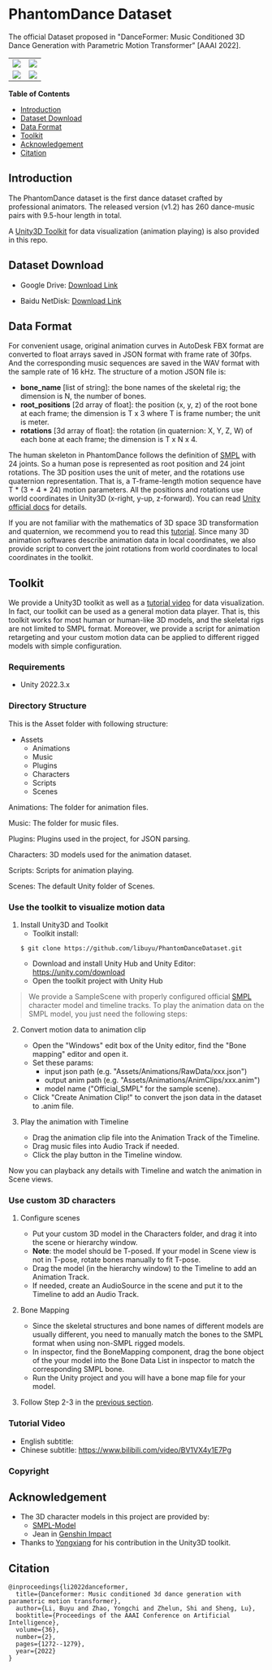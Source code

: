 # PhantomDance Dataset

The official Dataset proposed in "DanceFormer: Music Conditioned 3D Dance Generation with Parametric Motion Transformer” [AAAI 2022]. 

<table class="center">
<tr>
  <td><img src="https://raw.githubusercontent.com/libuyu/libuyu.github.io/master/files/ChineseClassic.gif"></td>
  <td><img src="https://raw.githubusercontent.com/libuyu/libuyu.github.io/master/files/Otaku.gif"></td>
</tr>
<tr>
  <td><img src="https://raw.githubusercontent.com/libuyu/libuyu.github.io/master/files/Jazz.gif"></td>
  <td><img src="https://raw.githubusercontent.com/libuyu/libuyu.github.io/master/files/HipHop.gif"></td>
</tr>
</table>

**Table of Contents**
- [Introduction](#introduction)
- [Dataset Download](#dataset-download)
- [Data Format](#data-format)
- [Toolkit](#toolkit)
- [Acknowledgement](#acknowledgement)
- [Citation](#citation)

## Introduction
The PhantomDance dataset is the first dance dataset crafted by professional animators. The released version (v1.2) has 260 dance-music pairs with 9.5-hour length in total.

A [Unity3D Toolkit](#toolkit) for data visualization (animation playing) is also provided in this repo.

## Dataset Download

- Google Drive: [Download Link](https://drive.google.com/file/d/1cDLsniPSXDSkuXPXosf6A8ybglz6adH8/view?usp=sharing)

- Baidu NetDisk: [Download Link](https://pan.baidu.com/s/1eXRlvSQkJn7-fhLHnzEVPQ?pwd=44d2)


## Data Format
For convenient usage, original animation curves in AutoDesk FBX format are converted to float arrays saved in JSON format with frame rate of 30fps. And the corresponding music sequences are saved in the WAV format with the sample rate of 16 kHz. The structure of a motion JSON file is:
- **bone_name** [list of string]: the bone names of the skeletal rig; the dimension is N, the number of bones.
- **root_positions** [2d array of float]: the position (x, y, z) of the root bone at each frame; the dimension is T x 3 where T is frame number; the unit is meter.
- **rotations** [3d array of float]: the rotation (in quaternion: X, Y, Z, W) of each bone at each frame; the dimension is T x N x 4.

The human skeleton in PhantomDance follows the definition of [SMPL](https://smpl.is.tue.mpg.de/) with 24 joints. So a human pose is represented as root position and 24 joint rotations. The 3D position uses the unit of meter, and the rotations use quaternion representation. That is, a T-frame-length motion sequence have T * (3 + 4 * 24) motion parameters. All the positions and rotations use world coordinates in Unity3D (x-right, y-up, z-forward). You can read [Unity official docs](https://docs.unity3d.com/Manual/QuaternionAndEulerRotationsInUnity.html) for details.

If you are not familiar with the mathematics of 3D space 3D transformation and quaternion, we recommend you to read this [tutorial](http://web.mit.edu/2.998/www/QuaternionReport1.pdf). Since many 3D animation softwares describe animation data in local coordinates, we also provide script to convert the joint rotations from world coordinates to local coordinates in the toolkit.


## Toolkit

We provide a Unity3D toolkit as well as a [tutorial video](#tutorial-video) for data visualization. In fact, our toolkit can be used as a general motion data player. That is, this toolkit works for most human or human-like 3D models, and the skeletal rigs are not limited to SMPL format. Moreover, we provide a script for animation retargeting and your custom motion data can be applied to different rigged models with simple configuration.

### Requirements
- Unity 2022.3.x

### Directory Structure

This is the Asset folder with following structure:

- Assets
  - Animations
  - Music
  - Plugins
  - Characters
  - Scripts
  - Scenes

Animations: The folder for animation files.

Music: The folder for music files.

Plugins: Plugins used in the project, for JSON parsing.

Characters: 3D models used for the animation dataset.

Scripts: Scripts for animation playing.

Scenes: The default Unity folder of Scenes.

### Use the toolkit to visualize motion data

1. Install Unity3D and Toolkit
   - Toolkit install: 
   ```
   $ git clone https://github.com/libuyu/PhantomDanceDataset.git
   ```
   - Download and install Unity Hub and Unity Editor: https://unity.com/download
   - Open the toolkit project with Unity Hub

> We provide a SampleScene with properly configured official [SMPL](https://smpl.is.tue.mpg.de/) character model and timeline tracks. To play the animation data on the SMPL model, you just need the following steps:

2. Convert motion data to animation clip
   - Open the "Windows" edit box of the Unity editor, find the "Bone mapping" editor and open it.
   - Set these params: 
      - input json path (e.g. "Assets/Animations/RawData/xxx.json")
      - output anim path (e.g. "Assets/Animations/AnimClips/xxx.anim")
      - model name ("Official_SMPL" for the sample scene).
   - Click "Create Animation Clip!" to convert the json data in the dataset to .anim file.

3. Play the animation with Timeline
   - Drag the animation clip file into the Animation Track of the Timeline.
   - Drag music files into Audio Track if needed.
   - Click the play button in the Timeline window.

Now you can playback any details with Timeline and watch the animation in Scene views.


### Use custom 3D characters
1. Configure scenes
   - Put your custom 3D model in the Characters folder, and drag it into the scene or hierarchy window.
   - **Note**: the model should be T-posed. If your model in Scene view is not in T-pose, rotate bones manually to fit T-pose.
   - Drag the model (in the hierarchy window) to the Timeline to add an Animation Track.
   - If needed, create an AudioSource in the scene and put it to the Timeline to add an Audio Track.

2. Bone Mapping
   - Since the skeletal structures and bone names of different models are usually different, you need to manually match the bones to the SMPL format when using non-SMPL rigged models.
   - In inspector, find the BoneMapping component, drag the bone object of the your model into the Bone Data List in inspector to match the corresponding SMPL bone.
   - Run the Unity project and you will have a bone map file for your model.

3. Follow Step 2-3 in the [previous section](#use-the-toolkit-to-visualize-motion-data).



### Tutorial Video

- English subtitle:  
- Chinese subtitle: https://www.bilibili.com/video/BV1VX4y1E7Pg

### Copyright


## Acknowledgement
- The 3D character models in this project are provided by:
   - [SMPL-Model](https://smpl.is.tue.mpg.de/)
   - Jean in [Genshin Impact](https://genshin.hoyoverse.com/)
- Thanks to [Yongxiang](https://github.com/Qedsama) for his contribution in the Unity3D toolkit.

## Citation
```
@inproceedings{li2022danceformer,
  title={Danceformer: Music conditioned 3d dance generation with parametric motion transformer},
  author={Li, Buyu and Zhao, Yongchi and Zhelun, Shi and Sheng, Lu},
  booktitle={Proceedings of the AAAI Conference on Artificial Intelligence},
  volume={36},
  number={2},
  pages={1272--1279},
  year={2022}
}
```
